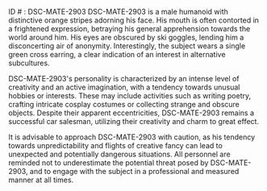 ID # : DSC-MATE-2903
DSC-MATE-2903 is a male humanoid with distinctive orange stripes adorning his face. His mouth is often contorted in a frightened expression, betraying his general apprehension towards the world around him. His eyes are obscured by ski goggles, lending him a disconcerting air of anonymity. Interestingly, the subject wears a single green cross earring, a clear indication of an interest in alternative subcultures.

DSC-MATE-2903's personality is characterized by an intense level of creativity and an active imagination, with a tendency towards unusual hobbies or interests. These may include activities such as writing poetry, crafting intricate cosplay costumes or collecting strange and obscure objects. Despite their apparent eccentricities, DSC-MATE-2903 remains a successful car salesman, utilizing their creativity and charm to great effect. 

It is advisable to approach DSC-MATE-2903 with caution, as his tendency towards unpredictability and flights of creative fancy can lead to unexpected and potentially dangerous situations. All personnel are reminded not to underestimate the potential threat posed by DSC-MATE-2903, and to engage with the subject in a professional and measured manner at all times.
